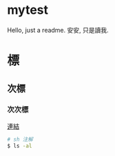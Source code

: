 mytest
======
Hello, just a readme.
安安, 只是讀我.

# 標
## 次標
### 次次標

[連結](https://github.com/)


``` bash
# sh 注解
$ ls -al

```
